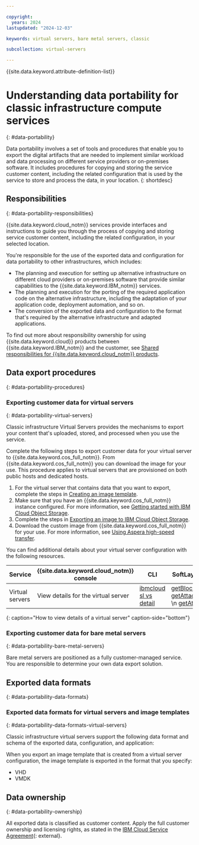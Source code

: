 ```yaml
---

copyright:
  years: 2024
lastupdated: "2024-12-03"

keywords: virtual servers, bare metal servers, classic

subcollection: virtual-servers

---
```


{{site.data.keyword.attribute-definition-list}}



# Understanding data portability for classic infrastructure compute services
{: #data-portability}





Data portability involves a set of tools and procedures that enable you to export the digital artifacts that are needed to implement similar workload and data processing on different service providers or on-premises software. It includes procedures for copying and storing the service customer content, including the related configuration that is used by the service to store and process the data, in your location.
{: shortdesc}

## Responsibilities
{: #data-portability-responsibilities}

{{site.data.keyword.cloud_notm}} services provide interfaces and instructions to guide you through the process of copying and storing service customer content, including the related configuration, in your selected location.

You're responsible for the use of the exported data and configuration for data portability to other infrastructures, which includes:

- The planning and execution for setting up alternative infrastructure on different cloud providers or on-premises software that provide similar capabilities to the {{site.data.keyword.IBM_notm}} services.
- The planning and execution for the porting of the required application code on the alternative infrastructure, including the adaptation of your application code, deployment automation, and so on.
- The conversion of the exported data and configuration to the format that's required by the alternative infrastructure and adapted applications.


To find out more about responsibility ownership for using {{site.data.keyword.cloud}} products between {{site.data.keyword.IBM_notm}} and the customer, see [Shared responsibilities for {{site.data.keyword.cloud_notm}} products](/docs/overview?topic=overview-shared-responsibilities).



## Data export procedures
{: #data-portability-procedures}

### Exporting customer data for virtual servers
{: #data-portability-virtual-servers}

Classic infrastructure Virtual Servers provides the mechanisms to export your content that's uploaded, stored, and processed when you use the service.

Complete the following steps to export customer data for your virtual server to {{site.data.keyword.cos_full_notm}}. From {{site.data.keyword.cos_full_notm}} you can download the image for your use. This procedure applies to virtual servers that are provisioned on both public hosts and dedicated hosts.

1. For the virtual server that contains data that you want to export, complete the steps in [Creating an image template](/docs/image-templates?topic=image-templates-creating-an-image-template).
1. Make sure that you have an {{site.data.keyword.cos_full_notm}} instance configured. For more information, see [Getting started with IBM Cloud Object Storage](/docs/cloud-object-storage?topic=cloud-object-storage-getting-started-cloud-object-storage).
1. Complete the steps in [Exporting an image to IBM Cloud Object Storage](/docs/image-templates?topic=image-templates-exporting-an-image-to-ibm-cloud-object-storage).
1. Download the custom image from {{site.data.keyword.cos_full_notm}} for your use. For more information, see [Using Aspera high-speed transfer](/docs/cloud-object-storage?topic=cloud-object-storage-aspera).

You can find additional details about your virtual server configuration with the following resources.

| Service | {{site.data.keyword.cloud_notm}} console | CLI | SoftLayer_Virtual_Guest API |
|----------------|-------------------------|-------------------------|---------------|
| Virtual servers | View details for the virtual server | [ibmcloud sl vs detail](/docs/cli?topic=cli-cli-virtual-servers#sl_vs_detail) | [getBlockDevices](https://sldn.softlayer.com/reference/services/SoftLayer_Virtual_Guest/getBlockDevices/) \n [getAttachedNetworkStorages](https://sldn.softlayer.com/reference/services/SoftLayer_Virtual_Guest/getAttachedNetworkStorages/) \n [getAttributes](https://sldn.softlayer.com/reference/services/SoftLayer_Virtual_Guest/getAttributes/) |
{: caption="How to view details of a virtual server" caption-side="bottom"}

### Exporting customer data for bare metal servers
{: #data-portability-bare-metal-servers}

Bare metal servers are positioned as a fully customer-managed service. You are responsible to determine your own data export solution.

## Exported data formats
{: #data-portability-data-formats}



### Exported data formats for virtual servers and image templates
{: #data-portability-data-formats-virtual-servers}

Classic infrastructure virtual servers support the following data format and schema of the exported data, configuration, and application: 

When you export an image template that is created from a virtual server configuration, the image template is exported in the format that you specify:

* VHD
* VMDK 

## Data ownership
{: #data-portability-ownership}

All exported data is classified as customer content. Apply the full customer ownership and licensing rights, as stated in the [IBM Cloud Service Agreement](https://www.ibm.com/support/customer/csol/terms/?id=Z126-6304_WS){: external}.


